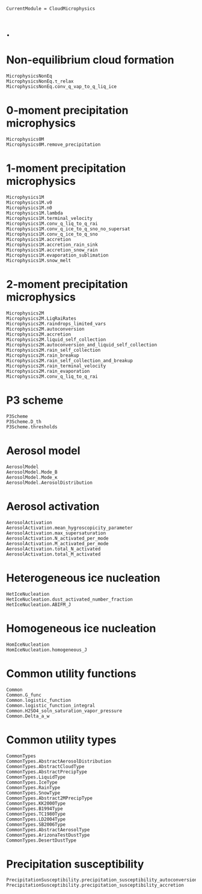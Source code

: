 ```@meta
CurrentModule = CloudMicrophysics
```
# .

# Non-equilibrium cloud formation

```@docs
MicrophysicsNonEq
MicrophysicsNonEq.τ_relax
MicrophysicsNonEq.conv_q_vap_to_q_liq_ice
```

# 0-moment precipitation microphysics

```@docs
Microphysics0M
Microphysics0M.remove_precipitation
```

# 1-moment precipitation microphysics

```@docs
Microphysics1M
Microphysics1M.v0
Microphysics1M.n0
Microphysics1M.lambda
Microphysics1M.terminal_velocity
Microphysics1M.conv_q_liq_to_q_rai
Microphysics1M.conv_q_ice_to_q_sno_no_supersat
Microphysics1M.conv_q_ice_to_q_sno
Microphysics1M.accretion
Microphysics1M.accretion_rain_sink
Microphysics1M.accretion_snow_rain
Microphysics1M.evaporation_sublimation
Microphysics1M.snow_melt
```

# 2-moment precipitation microphysics
```@docs
Microphysics2M
Microphysics2M.LiqRaiRates
Microphysics2M.raindrops_limited_vars
Microphysics2M.autoconversion
Microphysics2M.accretion
Microphysics2M.liquid_self_collection
Microphysics2M.autoconversion_and_liquid_self_collection
Microphysics2M.rain_self_collection
Microphysics2M.rain_breakup
Microphysics2M.rain_self_collection_and_breakup
Microphysics2M.rain_terminal_velocity
Microphysics2M.rain_evaporation
Microphysics2M.conv_q_liq_to_q_rai
```

# P3 scheme

```@docs
P3Scheme
P3Scheme.D_th
P3Scheme.thresholds
```

# Aerosol model

```@docs
AerosolModel
AerosolModel.Mode_B
AerosolModel.Mode_κ
AerosolModel.AerosolDistribution
```

# Aerosol activation

```@docs
AerosolActivation
AerosolActivation.mean_hygroscopicity_parameter
AerosolActivation.max_supersaturation
AerosolActivation.N_activated_per_mode
AerosolActivation.M_activated_per_mode
AerosolActivation.total_N_activated
AerosolActivation.total_M_activated
```

# Heterogeneous ice nucleation
```@docs
HetIceNucleation
HetIceNucleation.dust_activated_number_fraction
HetIceNucleation.ABIFM_J
```

# Homogeneous ice nucleation
```@docs
HomIceNucleation
HomIceNucleation.homogeneous_J
```

# Common utility functions

```@docs
Common
Common.G_func
Common.logistic_function
Common.logistic_function_integral
Common.H2SO4_soln_saturation_vapor_pressure
Common.Delta_a_w
```

# Common utility types

```@docs
CommonTypes
CommonTypes.AbstractAerosolDistribution
CommonTypes.AbstractCloudType
CommonTypes.AbstractPrecipType
CommonTypes.LiquidType
CommonTypes.IceType
CommonTypes.RainType
CommonTypes.SnowType
CommonTypes.Abstract2MPrecipType
CommonTypes.KK2000Type
CommonTypes.B1994Type
CommonTypes.TC1980Type
CommonTypes.LD2004Type
CommonTypes.SB2006Type
CommonTypes.AbstractAerosolType
CommonTypes.ArizonaTestDustType
CommonTypes.DesertDustType
```

# Precipitation susceptibility

```@docs
PrecipitationSusceptibility.precipitation_susceptibility_autoconversion
PrecipitationSusceptibility.precipitation_susceptibility_accretion
```
